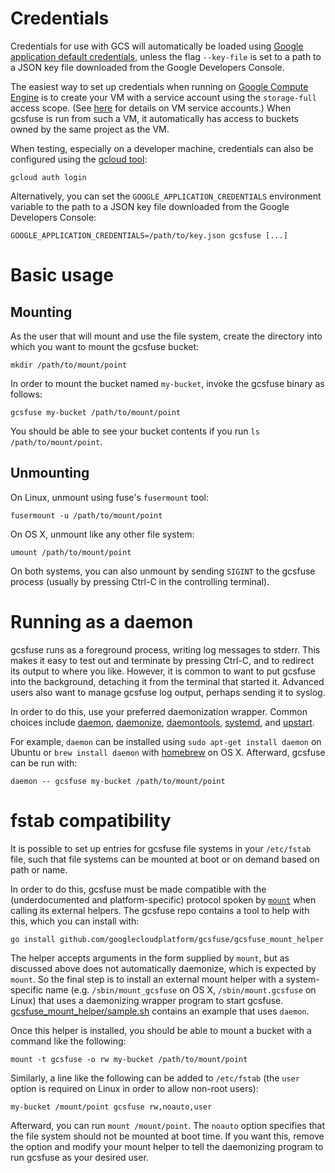 # Credentials

Credentials for use with GCS will automatically be loaded using [Google
application default credentials][app-default-credentials], unless the flag
`--key-file` is set to a path to a JSON key file downloaded from the Google
Developers Console.

The easiest way to set up credentials when running on [Google Compute
Engine][gce] is to create your VM with a service account using the
`storage-full` access scope. (See [here][gce-service-accounts] for details on
VM service accounts.) When gcsfuse is run from such a VM, it automatically has
access to buckets owned by the same project as the VM.

When testing, especially on a developer machine, credentials can also be
configured using the [gcloud tool][]:

    gcloud auth login

Alternatively, you can set the `GOOGLE_APPLICATION_CREDENTIALS` environment
variable to the path to a JSON key file downloaded from the Google Developers
Console:

    GOOGLE_APPLICATION_CREDENTIALS=/path/to/key.json gcsfuse [...]

[gce]: https://cloud.google.com/compute/
[gce-service-accounts]: https://cloud.google.com/compute/docs/authentication
[gcloud tool]: https://cloud.google.com/sdk/gcloud/
[app-default-credentials]: https://developers.google.com/identity/protocols/application-default-credentials#howtheywork


# Basic usage

## Mounting

As the user that will mount and use the file system, create the directory into
which you want to mount the gcsfuse bucket:

    mkdir /path/to/mount/point

In order to mount the bucket named `my-bucket`, invoke the gcsfuse binary
as follows:

    gcsfuse my-bucket /path/to/mount/point

You should be able to see your bucket contents if you run `ls
/path/to/mount/point`.

## Unmounting

On Linux, unmount using fuse's `fusermount` tool:

    fusermount -u /path/to/mount/point

On OS X, unmount like any other file system:

    umount /path/to/mount/point

On both systems, you can also unmount by sending `SIGINT` to the gcsfuse
process (usually by pressing Ctrl-C in the controlling terminal).


# Running as a daemon

gcsfuse runs as a foreground process, writing log messages to stderr. This
makes it easy to test out and terminate by pressing Ctrl-C, and to redirect its
output to where you like. However, it is common to want to put gcsfuse into the
background, detaching it from the terminal that started it. Advanced users also
want to manage gcsfuse log output, perhaps sending it to syslog.

In order to do this, use your preferred daemonization wrapper. Common choices
include [daemon][], [daemonize][], [daemontools][], [systemd][], and
[upstart][].

[daemon]: http://libslack.org/daemon/
[daemonize]: http://software.clapper.org/daemonize/
[daemontools]: http://cr.yp.to/daemontools.html
[systemd]: http://www.freedesktop.org/wiki/Software/systemd/
[upstart]: http://upstart.ubuntu.com/

For example, `daemon` can be installed using `sudo apt-get install daemon` on
Ubuntu or `brew install daemon` with [homebrew][] on OS X. Afterward, gcsfuse
can be run with:

    daemon -- gcsfuse my-bucket /path/to/mount/point

[homebrew]: http://brew.sh/


# fstab compatibility

It is possible to set up entries for gcsfuse file systems in your `/etc/fstab`
file, such that file systems can be mounted at boot or on demand based on path
or name.

In order to do this, gcsfuse must be made compatible with the (underdocumented
and platform-specific) protocol spoken by [`mount`][mount] when calling its
external helpers. The gcsfuse repo contains a tool to help with this, which you
can install with:

    go install github.com/googlecloudplatform/gcsfuse/gcsfuse_mount_helper

[mount]: http://linux.die.net/man/8/mount

The helper accepts arguments in the form supplied by `mount`, but as discussed
above does not automatically daemonize, which is expected by `mount`. So the
final step is to install an external mount helper with a system-specific name
(e.g. `/sbin/mount_gcsfuse` on OS X, `/sbin/mount.gcsfuse` on Linux) that uses
a daemonizing wrapper program to start gcsfuse.
[gcsfuse_mount_helper/sample.sh][] contains an example that uses `daemon`.

[gcsfuse_mount_helper/sample.sh]: /gcsfuse_mount_helper/sample.sh

Once this helper is installed, you should be able to mount a bucket with a
command like the following:

    mount -t gcsfuse -o rw my-bucket /path/to/mount/point

Similarly, a line like the following can be added to `/etc/fstab` (the `user`
option is required on Linux in order to allow non-root users):

    my-bucket /mount/point gcsfuse rw,noauto,user

Afterward, you can run `mount /mount/point`. The `noauto` option specifies that
the file system should not be mounted at boot time. If you want this, remove
the option and modify your mount helper to tell the daemonizing program to run
gcsfuse as your desired user.

